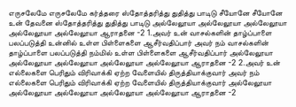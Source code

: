 
எருசலேமே எருசலேமே
கர்த்தரை ஸ்தோத்தரித்து துதித்து பாடிடு
சீயோனே சீயோனே உன்
தேவனை ஸ்தோத்தரித்து துதித்து பாடிடு
அல்லேலூயா அல்லேலூயா அல்லேலூயா
அல்லேலூயா அல்லேலூயா ஆராதனை -2
1.அவர் உன் வாசல்களின் தாழ்ப்பாளை பலப்படுத்தி
உன்னில் உள்ள பிள்ளைகளை ஆசீர்வதிப்பார்
அவர் நம் வாசல்களின் தாழ்ப்பாளை பலப்படுத்தி
நம்மில் உள்ள பிள்ளைகளை ஆசீர்வதிப்பார்
அல்லேலூயா அல்லேலூயா அல்லேலூயா
அல்லேலூயா அல்லேலூயா ஆராதனை -2
2.அவர் உன் எல்லைகளை பெரிதும் விரிவாக்கி
ஏற்ற வேளையில் திருத்தியாக்குவார்
அவர் நம் எல்லைகளை பெரிதும் விரிவாக்கி
ஏற்ற வேளையில் திருத்தியாக்குவார்
அல்லேலூயா அல்லேலூயா அல்லேலூயா
அல்லேலூயா அல்லேலூயா ஆராதனை -2

